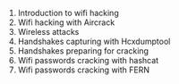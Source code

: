 
1. Introduction to wifi hacking
2. Wifi hacking with Aircrack
3. Wireless attacks
4. Handshakes capturing with Hcxdumptool
5. Handshakes preparing for cracking
6. Wifi passwords cracking with hashcat
7. Wifi passwords cracking with FERN